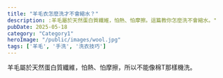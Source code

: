 ```yaml
---
title: "羊毛衣怎麼洗才不會縮水？"
description: :羊毛屬於天然蛋白質纖維，怕熱、怕摩擦。這篇教你怎麼洗不會縮水。"
pubDate: 2025-05-18
category: "Category1"
heroImage: "/public/images/wool.jpg"
tags: ['羊毛', '手洗', '洗衣技巧']
---
```


羊毛屬於天然蛋白質纖維，怕熱、怕摩擦，所以不能像棉T那樣機洗。
